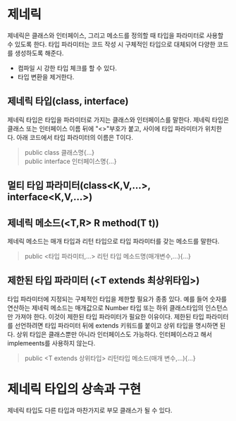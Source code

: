 # 제네릭
제네릭은 클래스와 인터페이스, 그리고 메소드를 정의할 때 타입을 파라미터로 사용할 수 있도록 한다. 타입 파라미터는 코드 작성 시 구체적인 타입으로 대체되어 다양한 코드를 생성하도록 해준다. 
* 컴파일 시 강한 타입 체크를 할 수 있다.
* 타입 변환을 제거한다.

## 제네릭 타입(class<T>, interface<T>)
제네릭 타입은 타입을 파라미터로 가지는 클래스와 인터페이스를 말한다. 제네릭 타입은 클래스 또는 인터페이스 이름 뒤에 "<>"부호가 붙고, 사이에 타입 파라미터가 위치한다. 아래 코드에서 타입 파라미터의 이름은 T이다.
> public class 클래스명<T>{...}  
> public interface 인터페이스명<T>{...}

## 멀티 타입 파라미터(class<K,V,...>, interface<K,V,...>)

## 제네릭 메소드(<T,R> R method(T t))
제네릭 메소드는 매개 타입과 리턴 타입으로 타입 파라미터를 갖는 메소드를 말한다.
> public <타입 파라미터,...> 리턴 타입 메소드명(매개변수,...){...}

## 제한된 타입 파라미터 (<T extends 최상위타입>)
타입 파라미터에 지정되는 구체적인 타입을 제한할 필요가 종종 있다. 예를 들어 숫자를 연산하는 제네릭 메소드는 매개값으로 Number 타입 또는 하위 클래스타입의 인스턴스만 가져야 한다. 이것이 
제한된 타입 파라미터가 필요한 이유이다. 제한된 타입 파라미터를 선언하려면 타입 파라미터 뒤에 extends 키워드를 붙이고 상위 타입을 명시하면 된다. 상위 타입은 클래스뿐만 아니라 인터페이스도 가능하다. 인터페이스라고 해서 implemeents를 사용하지 않는다.
> public <T extends 상위타입> 리턴타입 메소드(매개 변수,...){...}

# 제네릭 타입의 상속과 구현
제네릭 타입도 다른 타입과 마찬가지로 부모 클래스가 될 수 있다.
